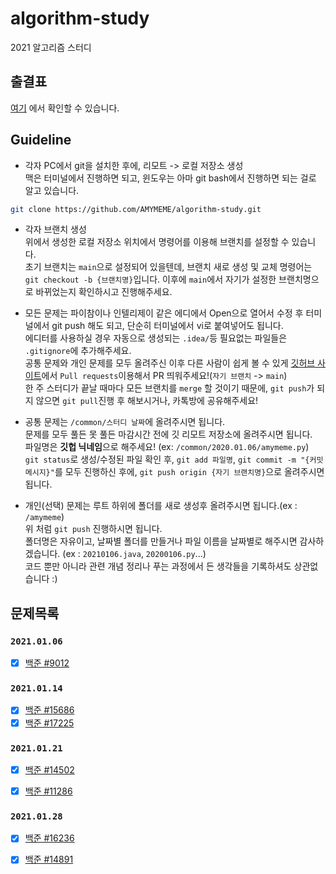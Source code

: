 # algorithm-study

2021 알고리즘 스터디

## 출결표

[여기](https://docs.google.com/document/d/1aNvfxmfV1EfTn5taj55e0NNJAZxRZSOedg5M4Rh2S7s/edit?usp=sharing)
에서 확인할 수 있습니다.

## Guideline

- 각자 PC에서 git을 설치한 후에, 리모트 -> 로컬 저장소 생성  
  맥은 터미널에서 진행하면 되고, 윈도우는 아마 git bash에서 진행하면 되는 걸로 알고 있습니다.

```bash
git clone https://github.com/AMYMEME/algorithm-study.git
```

- 각자 브랜치 생성  
  위에서 생성한 로컬 저장소 위치에서 명령어를 이용해 브랜치를 설정할 수 있습니다.  
  초기 브랜치는 `main`으로 설정되어 있을텐데, 브랜치 새로 생성 및 교체 명령어는 `git checkout -b {브랜치명}`입니다.
  이후에 `main`에서 자기가 설정한 브랜치명으로 바뀌었는지 확인하시고 진행해주세요.

- 모든 문제는 파이참이나 인텔리제이 같은 에디에서 Open으로 열어서 수정 후
  터미널에서 git push 해도 되고, 단순히 터미널에서 vi로 붙여넣어도 됩니다.  
  에디터를 사용하실 경우 자동으로 생성되는 `.idea/`등 필요없는 파일들은 `.gitignore`에 추가해주세요.  
  공통 문제와 개인 문제를 모두 올려주신 이후 다른 사람이 쉽게 볼 수 있게 [깃허브 사이트](https://github.com/AMYMEME/algorithm-study/pulls)에서
  `Pull requests`이용해서 PR 띄워주세요!(`자기 브랜치` -> `main`)  
  한 주 스터디가 끝날 때마다 모든 브랜치를 `merge` 할 것이기 때문에, `git push`가 되지 않으면 `git pull`진행 후 해보시거나,
  카톡방에 공유해주세요!

- 공통 문제는 `/common/스터디 날짜`에 올려주시면 됩니다.  
  문제를 모두 풀든 못 풀든 마감시간 전에 깃 리모트 저장소에 올려주시면 됩니다.  
  파일명은 **깃헙 닉네임**으로 해주세요! (ex: `/common/2020.01.06/amymeme.py`)  
  `git status`로 생성/수정된 파일 확인 후, `git add 파일명`, `git commit -m "{커밋 메시지}"`를 모두 진행하신 후에,
  `git push origin {자기 브랜치명}`으로 올려주시면 됩니다.

- 개인(선택) 문제는 루트 하위에 폴더를 새로 생성후 올려주시면 됩니다.(ex : `/amymeme`)  
  위 처럼 `git push` 진행하시면 됩니다.  
  폴더명은 자유이고, 날짜별 폴더를 만들거나 파일 이름을 날짜별로 해주시면 감사하겠습니다. (ex : `20210106.java`, `20200106.py`...)  
  코드 뿐만 아니라 관련 개념 정리나 푸는 과정에서 든 생각들을 기록하셔도 상관없습니다 :)

## 문제목록

### `2021.01.06`

- [x] [백준 #9012](https://www.acmicpc.net/problem/9012)

### `2021.01.14`

- [x] [백준 #15686](https://www.acmicpc.net/problem/15686)
- [x] [백준 #17225](https://www.acmicpc.net/problem/17225)

### `2021.01.21`

- [x] [백준 #14502](https://www.acmicpc.net/problem/14502)
- [x] [백준 #11286](https://www.acmicpc.net/problem/11286)


### `2021.01.28`

- [x] [백준 #16236](https://www.acmicpc.net/problem/16236)
- [x] [백준 #14891](https://www.acmicpc.net/problem/14891)



